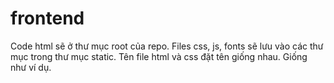 # frontend
Code html sẽ ở thư mục root của repo. Files css, js, fonts sẽ lưu vào các thư mục trong thư mục static. Tên file html và css đặt tên giống nhau. Giống như ví dụ.

